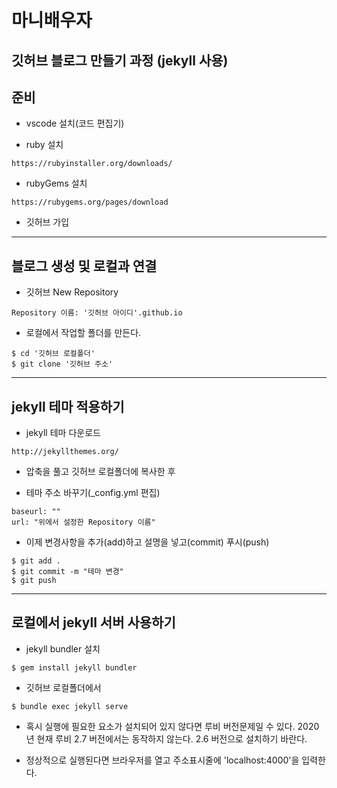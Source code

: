 # 마니배우자

## 깃허브 블로그 만들기 과정 (jekyll 사용)

## 준비

- vscode 설치(코드 편집기)

- ruby 설치
~~~
https://rubyinstaller.org/downloads/
~~~

- rubyGems 설치
~~~
https://rubygems.org/pages/download
~~~

- 깃허브 가입

---

## 블로그 생성 및 로컬과 연결

- 깃허브 New Repository
~~~
Repository 이름: '깃허브 아이디'.github.io
~~~

- 로컬에서 작업할 폴더를 만든다.
~~~
$ cd '깃허브 로컬폴더'
$ git clone '깃허브 주소'
~~~

---

## jekyll 테마 적용하기

- jekyll 테마 다운로드
~~~
http://jekyllthemes.org/
~~~

- 압축을 풀고 깃허브 로컬폴더에 복사한 후

- 테마 주소 바꾸기(_config.yml 편집)
~~~
baseurl: ""
url: "위에서 설정한 Repository 이름"
~~~

- 이제 변경사항을 추가(add)하고 설명을 넣고(commit) 푸시(push)
~~~
$ git add .
$ git commit -m "테마 변경"
$ git push
~~~

---

## 로컬에서 jekyll 서버 사용하기

- jekyll bundler 설치
~~~
$ gem install jekyll bundler
~~~

- 깃허브 로컬폴더에서
~~~
$ bundle exec jekyll serve
~~~

- 혹시 실행에 필요한 요소가 설치되어 있지 않다면 루비 버전문제일 수 있다. 2020년 현재 루비 2.7 버전에서는 동작하지 않는다. 2.6 버전으로 설치하기 바란다.

- 정상적으로 실행된다면 브라우저를 열고 주소표시줄에 'localhost:4000'을 입력한다.
